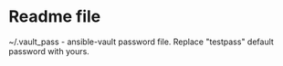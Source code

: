 # Readme file

~/.vault_pass - ansible-vault password file. Replace "testpass" default password with yours.
